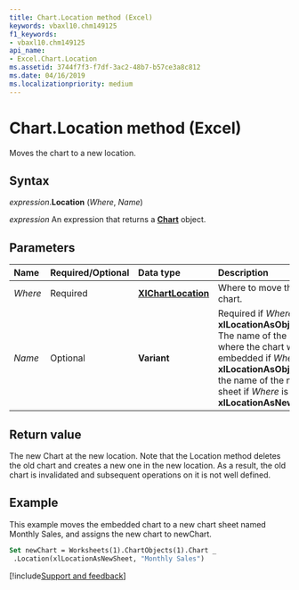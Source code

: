 ```yaml
---
title: Chart.Location method (Excel)
keywords: vbaxl10.chm149125
f1_keywords:
- vbaxl10.chm149125
api_name:
- Excel.Chart.Location
ms.assetid: 3744f7f3-f7df-3ac2-48b7-b57ce3a8c812
ms.date: 04/16/2019
ms.localizationpriority: medium
---
```



# Chart.Location method (Excel)

Moves the chart to a new location.


## Syntax

_expression_.**Location** (_Where_, _Name_)

_expression_ An expression that returns a **[Chart](Excel.Chart(object).md)** object.


## Parameters

|Name|Required/Optional|Data type|Description|
|:-----|:-----|:-----|:-----|
| _Where_|Required| **[XlChartLocation](Excel.XlChartLocation.md)**|Where to move the chart.|
| _Name_|Optional| **Variant**|Required if _Where_ is **xlLocationAsObject**. The name of the sheet where the chart will be embedded if _Where_ is **xlLocationAsObject**, or the name of the new sheet if _Where_ is **xlLocationAsNewSheet**.|

## Return value

The new Chart at the new location. Note that the Location method deletes the old chart and creates a new one in the new location. As a result, the old chart is invalidated and subsequent operations on it is not well defined.


## Example

This example moves the embedded chart to a new chart sheet named Monthly Sales, and assigns the new chart to newChart.

```vb
Set newChart = Worksheets(1).ChartObjects(1).Chart _ 
 .Location(xlLocationAsNewSheet, "Monthly Sales")
```



[!include[Support and feedback](~/includes/feedback-boilerplate.md)]
